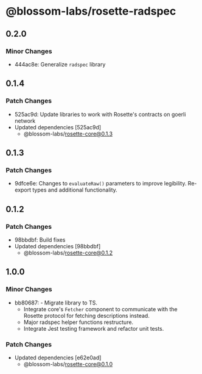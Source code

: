 # @blossom-labs/rosette-radspec

## 0.2.0

### Minor Changes

- 444ac8e: Generalize `radspec` library

## 0.1.4

### Patch Changes

- 525ac9d: Update libraries to work with Rosette's contracts on goerli network
- Updated dependencies [525ac9d]
  - @blossom-labs/rosette-core@0.1.3

## 0.1.3

### Patch Changes

- 9dfce6e: Changes to `evaluateRaw()` parameters to improve legibility.
  Re-export types and additional functionality.

## 0.1.2

### Patch Changes

- 98bbdbf: Build fixes
- Updated dependencies [98bbdbf]
  - @blossom-labs/rosette-core@0.1.2

## 1.0.0

### Minor Changes

- bb80687: - Migrate library to TS.
  - Integrate core's `Fetcher` component to communicate with the Rosette protocol for fetching descriptions instead.
  - Major radspec helper functions restructure.
  - Integrate Jest testing framework and refactor unit tests.

### Patch Changes

- Updated dependencies [e62e0ad]
  - @blossom-labs/rosette-core@0.1.0
